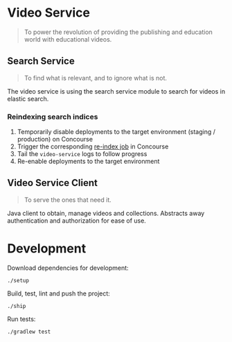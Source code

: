 # Video Service

> To power the revolution of providing the publishing and education world with educational videos.

## Search Service

> To find what is relevant, and to ignore what is not.

The video service is using the search service module to search for videos in elastic search.

### Reindexing search indices

1. Temporarily disable deployments to the target environment (staging / production) on Concourse
1. Trigger the corresponding [re-index job][re-index-jobs] in Concourse
1. Tail the `video-service` logs to follow progress
1. Re-enable deployments to the target environment

[re-index-jobs]: https://ci.boclips.com/teams/main/pipelines/boclips?groups=reindexing

## Video Service Client

> To serve the ones that need it.

Java client to obtain, manage videos and collections. Abstracts away authentication and authorization for ease of use.

# Development

Download dependencies for development:
```
./setup
```

Build, test, lint and push the project:
```
./ship
```

Run tests:
```
./gradlew test
```